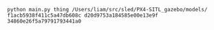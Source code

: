 `python main.py thing /Users/liam/src/sled/PX4-SITL_gazebo/models/ f1acb5938f411c5a47db608c d20d9753a184585e00e13e9f 34860e26f5a79791793441a0`
